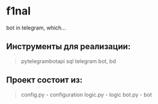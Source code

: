 # f1nal

bot in telegram, which...

## Инструменты для реализации:
> pytelegrambotapi
> sql
> telegram bot, bd

## Проект состоит из:
>config.py - configuration
>logic.py - logic
>bot.py - bot
